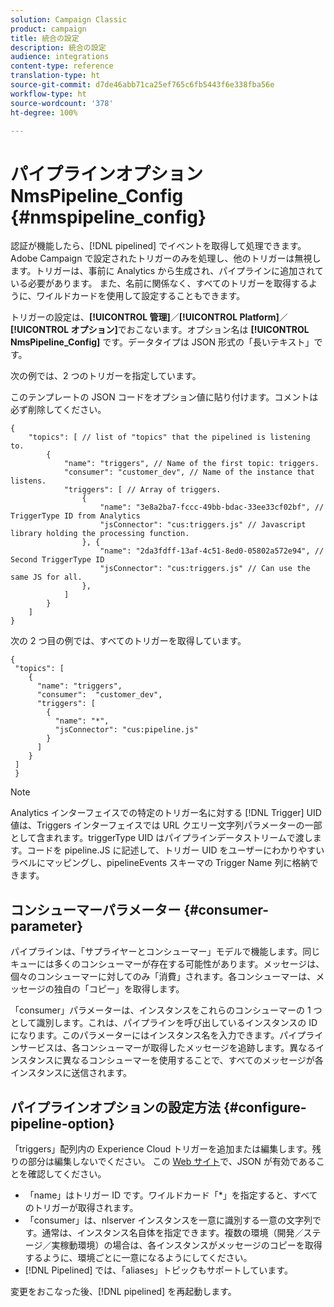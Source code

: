 ```yaml
---
solution: Campaign Classic
product: campaign
title: 統合の設定
description: 統合の設定
audience: integrations
content-type: reference
translation-type: ht
source-git-commit: d7de46abb71ca25ef765c6fb5443f6e338fba56e
workflow-type: ht
source-wordcount: '378'
ht-degree: 100%

---
```



# パイプラインオプション NmsPipeline_Config {#nmspipeline_config}

認証が機能したら、[!DNL pipelined] でイベントを取得して処理できます。Adobe Campaign で設定されたトリガーのみを処理し、他のトリガーは無視します。トリガーは、事前に Analytics から生成され、パイプラインに追加されている必要があります。
また、名前に関係なく、すべてのトリガーを取得するように、ワイルドカードを使用して設定することもできます。

トリガーの設定は、**[!UICONTROL 管理]**／**[!UICONTROL Platform]**／**[!UICONTROL オプション]**&#x200B;でおこないます。オプション名は **[!UICONTROL NmsPipeline_Config]** です。データタイプは JSON 形式の「長いテキスト」です。

次の例では、2 つのトリガーを指定しています。

このテンプレートの JSON コードをオプション値に貼り付けます。コメントは必ず削除してください。

```
{
    "topics": [ // list of "topics" that the pipelined is listening to.
        {
            "name": "triggers", // Name of the first topic: triggers.
            "consumer": "customer_dev", // Name of the instance that listens. 
            "triggers": [ // Array of triggers. 
                {
                    "name": "3e8a2ba7-fccc-49bb-bdac-33ee33cf02bf", // TriggerType ID from Analytics 
                    "jsConnector": "cus:triggers.js" // Javascript library holding the processing function.
                }, {
                    "name": "2da3fdff-13af-4c51-8ed0-05802a572e94", // Second TriggerType ID 
                    "jsConnector": "cus:triggers.js" // Can use the same JS for all.
                },
            ]
        }
    ]
}
```

次の 2 つ目の例では、すべてのトリガーを取得しています。

```
{
 "topics": [
    {
      "name": "triggers",
      "consumer":  "customer_dev",
      "triggers": [
        {
          "name": "*",
          "jsConnector": "cus:pipeline.js"
        }
      ]
    }
 ]
 }
```

>[!NOTE]
>
>Analytics インターフェイスでの特定のトリガー名に対する [!DNL Trigger] UID 値は、Triggers インターフェイスでは URL クエリー文字列パラメーターの一部として含まれます。triggerType UID はパイプラインデータストリームで渡します。コードを pipeline.JS に記述して、トリガー UID をユーザーにわかりやすいラベルにマッピングし、pipelineEvents スキーマの Trigger Name 列に格納できます。

## コンシューマーパラメーター {#consumer-parameter}

パイプラインは、「サプライヤーとコンシューマー」モデルで機能します。同じキューには多くのコンシューマーが存在する可能性があります。メッセージは、個々のコンシューマーに対してのみ「消費」されます。各コンシューマーは、メッセージの独自の「コピー」を取得します。

「consumer」パラメーターは、インスタンスをこれらのコンシューマーの 1 つとして識別します。これは、パイプラインを呼び出しているインスタンスの ID になります。このパラメーターにはインスタンス名を入力できます。パイプラインサービスは、各コンシューマーが取得したメッセージを追跡します。異なるインスタンスに異なるコンシューマーを使用することで、すべてのメッセージが各インスタンスに送信されます。

## パイプラインオプションの設定方法 {#configure-pipeline-option}

「triggers」配列内の Experience Cloud トリガーを追加または編集します。残りの部分は編集しないでください。
この [Web サイト](http://jsonlint.com/)で、JSON が有効であることを確認してください。

* 「name」はトリガー ID です。ワイルドカード「*」を指定すると、すべてのトリガーが取得されます。
* 「consumer」は、nlserver インスタンスを一意に識別する一意の文字列です。通常は、インスタンス名自体を指定できます。複数の環境（開発／ステージ／実稼動環境）の場合は、各インスタンスがメッセージのコピーを取得するように、環境ごとに一意になるようにしてください。
* [!DNL Pipelined] では、「aliases」トピックもサポートしています。

変更をおこなった後、[!DNL pipelined] を再起動します。
